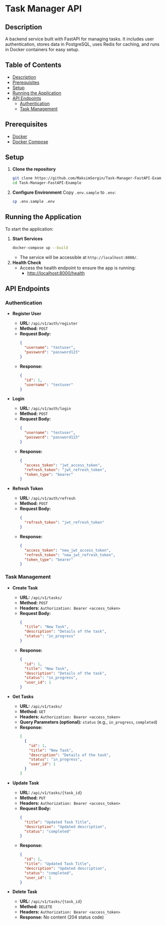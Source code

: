 # Task Manager API

## Description
A backend service built with FastAPI for managing tasks. It includes user authentication, stores data in PostgreSQL, uses Redis for caching, and runs in Docker containers for easy setup.
## Table of Contents
- [Description](#description)
- [Prerequisites](#prerequisites)
- [Setup](#setup)
- [Running the Application](#running-the-application)
- [API Endpoints](#api-endpoints)
  - [Authentication](#authentication)
  - [Task Management](#task-management)

## Prerequisites
- [Docker](https://www.docker.com/get-started)
- [Docker Compose](https://docs.docker.com/compose/install/)

## Setup

1. **Clone the repository**
    ```bash
    git clone https://github.com/MaksimSergin/Task-Manager-FastAPI-Example.git
    cd Task-Manager-FastAPI-Example
    ```

2. **Configure Environment**
   Copy `.env.sample` to `.env`:
    ```bash
    cp .env.sample .env
    ```

## Running the Application
To start the application:

1. **Start Services**
    ```bash
    docker-compose up --build
    ```
   - The service will be accessible at `http://localhost:8000/`.
2. **Health Check**
    - Access the health endpoint to ensure the app is running:
        - [http://localhost:8000/health](http://localhost:8000/health)


## API Endpoints

### Authentication
- **Register User**
  - **URL:** `/api/v1/auth/register`
  - **Method:** `POST`
  - **Request Body:**
    ```json
    {
      "username": "testuser",
      "password": "password123"
    }
    ```
  - **Response:**
    ```json
    {
      "id": 1,
      "username": "testuser"
    }
    ```

- **Login**
  - **URL:** `/api/v1/auth/login`
  - **Method:** `POST`
  - **Request Body:**
    ```json
    {
      "username": "testuser",
      "password": "password123"
    }
    ```
  - **Response:**
    ```json
    {
      "access_token": "jwt_access_token",
      "refresh_token": "jwt_refresh_token",
      "token_type": "bearer"
    }
    ```

- **Refresh Token**
  - **URL:** `/api/v1/auth/refresh`
  - **Method:** `POST`
  - **Request Body:**
    ```json
    {
      "refresh_token": "jwt_refresh_token"
    }
    ```
  - **Response:**
    ```json
    {
      "access_token": "new_jwt_access_token",
      "refresh_token": "new_jwt_refresh_token",
      "token_type": "bearer"
    }
    ```

### Task Management
- **Create Task**
  - **URL:** `/api/v1/tasks/`
  - **Method:** `POST`
  - **Headers:** `Authorization: Bearer <access_token>`
  - **Request Body:**
    ```json
    {
      "title": "New Task",
      "description": "Details of the task",
      "status": "in_progress"
    }
    ```
  - **Response:**
    ```json
    {
      "id": 1,
      "title": "New Task",
      "description": "Details of the task",
      "status": "in_progress",
      "user_id": 1
    }
    ```

- **Get Tasks**
  - **URL:** `/api/v1/tasks/`
  - **Method:** `GET`
  - **Headers:** `Authorization: Bearer <access_token>`
  - **Query Parameters (optional):** `status` (e.g., `in_progress`, `completed`)
  - **Response:**
    ```json
    [
      {
        "id": 1,
        "title": "New Task",
        "description": "Details of the task",
        "status": "in_progress",
        "user_id": 1
      }
    ]
    ```

- **Update Task**
  - **URL:** `/api/v1/tasks/{task_id}`
  - **Method:** `PUT`
  - **Headers:** `Authorization: Bearer <access_token>`
  - **Request Body:**
    ```json
    {
      "title": "Updated Task Title",
      "description": "Updated description",
      "status": "completed"
    }
    ```
  - **Response:**
    ```json
    {
      "id": 1,
      "title": "Updated Task Title",
      "description": "Updated description",
      "status": "completed",
      "user_id": 1
    }
    ```

- **Delete Task**
  - **URL:** `/api/v1/tasks/{task_id}`
  - **Method:** `DELETE`
  - **Headers:** `Authorization: Bearer <access_token>`
  - **Response:** No content (204 status code)

